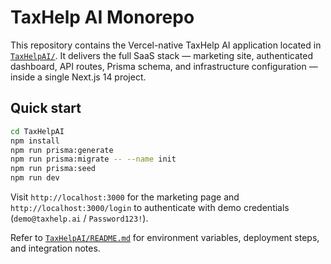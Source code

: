 # TaxHelp AI Monorepo

This repository contains the Vercel-native TaxHelp AI application located in [`TaxHelpAI/`](./TaxHelpAI). It delivers the full SaaS stack — marketing site, authenticated dashboard, API routes, Prisma schema, and infrastructure configuration — inside a single Next.js 14 project.

## Quick start

```bash
cd TaxHelpAI
npm install
npm run prisma:generate
npm run prisma:migrate -- --name init
npm run prisma:seed
npm run dev
```

Visit `http://localhost:3000` for the marketing page and `http://localhost:3000/login` to authenticate with demo credentials (`demo@taxhelp.ai` / `Password123!`).

Refer to [`TaxHelpAI/README.md`](./TaxHelpAI/README.md) for environment variables, deployment steps, and integration notes.
